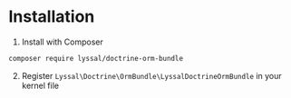 # Installation


1. Install with Composer

```sh
composer require lyssal/doctrine-orm-bundle
```

2. Register `Lyssal\Doctrine\OrmBundle\LyssalDoctrineOrmBundle` in your kernel file
